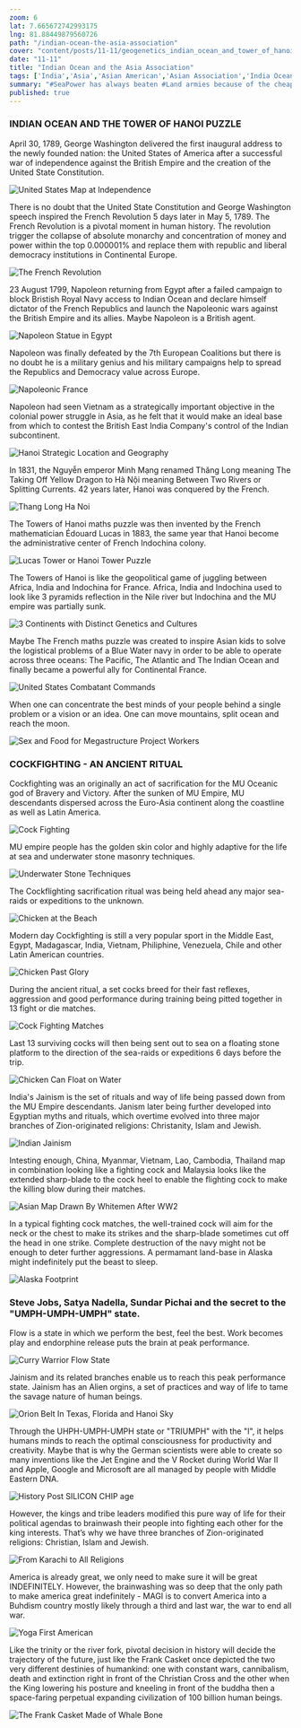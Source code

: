 ```yaml
--- 
zoom: 6  
lat: 7.665672742993175
lng: 81.88449879560726
path: "/indian-ocean-the-asia-association"
cover: "content/posts/11-11/geogenetics_indian_ocean_and_tower_of_hanoi_puzzle.png"
date: "11-11"
title: "Indian Ocean and the Asia Association"
tags: ['India','Asia','Asian American','Asian Association','India Ocean','Spykman World','GeoGenetics']  
summary: "#SeaPower has always beaten #Land armies because of the cheaper cost of moving good as well as the flexibility of rivers and ocean highway. Whoever control the #IndianOcean will end up control Euro Asia in 21 century."
published: true
---
```

### INDIAN OCEAN AND THE TOWER OF HANOI PUZZLE

April 30, 1789, George Washington delivered the first inaugural address to the newly founded nation: the United States of America after a successful war of independence against the British Empire and the creation of the United State Constitution. 

![United States Map at Independence](https://storage.googleapis.com/spykman-world/american_independence_territorial.png)

There is no doubt that the United State Constitution and George Washington speech inspired the French Revolution 5 days later in May 5, 1789. The French Revolution is a pivotal moment in human history. The revolution trigger the collapse of absolute monarchy and concentration of money and power within the top 0.000001% and replace them with republic and liberal democracy institutions in Continental Europe.

![The French Revolution](https://storage.googleapis.com/spykman-world/the-french-revolution.png)

23 August 1799, Napoleon returning from Egypt after a failed campaign to block Bristish Royal Navy access to Indian Ocean and declare himself dictator of the French Republics and launch the Napoleonic wars against the British Empire and its allies. Maybe Napoleon is a British agent.

![Napoleon Statue in Egypt](https://storage.googleapis.com/spykman-world/napoleon-secret-statue.png)

Napoleon was finally defeated by the 7th European Coalitions but there is no doubt he is a military genius and his military campaigns help to spread the Republics and Democracy value across Europe.

![Napoleonic France](https://storage.googleapis.com/spykman-world/napoleonic_path_to_moscow.png)

Napoleon had seen Vietnam as a strategically important objective in the colonial power struggle in Asia, as he felt that it would make an ideal base from which to contest the British East India Company's control of the Indian subcontinent. 

![Hanoi Strategic Location and Geography](https://storage.googleapis.com/spykman-world/hanoi_central_of_wetrice_circle.png)

In 1831, the Nguyễn emperor Minh Mạng renamed Thăng Long meaning The Taking Off Yellow Dragon to Hà Nội meaning Between Two Rivers or Splitting Currents. 42 years later, Hanoi was conquered by the French.

![Thang Long Ha Noi](https://storage.googleapis.com/spykman-world/THANGLONG_RED_RIVER_DELTA.png)

The Towers of Hanoi maths puzzle was then invented by the French mathematician Édouard Lucas in 1883, the same year that Hanoi become the administrative center of French Indochina colony. 

![Lucas Tower or Hanoi Tower Puzzle](https://storage.googleapis.com/spykman-world/hanoi_tower_puzzle_in_planet_of_the_apes.png)

The Towers of Hanoi is like the geopolitical game of juggling between Africa, India and Indochina for France. Africa, India and Indochina used to look like 3 pyramids reflection in the Nile river but Indochina and the MU empire was partially sunk. 

![3 Continents with Distinct Genetics and Cultures](https://storage.googleapis.com/spykman-world/three_pyramids_or_towers_of_indian_ocean.png)

Maybe The French maths puzzle was created to inspire Asian kids to solve the logistical problems of a Blue Water navy in order to be able to operate across three oceans: The Pacific, The Atlantic and The Indian Ocean and finally became a powerful ally for Continental France.

![United States Combatant Commands](https://storage.googleapis.com/spykman-world/us_military_combatant_commands.png)

When one can concentrate the best minds of your people behind a single problem or a vision or an idea. One can move mountains, split ocean and reach the moon.

![Sex and Food for Megastructure Project Workers](https://storage.googleapis.com/spykman-world/sex_and_food.png)

### COCKFIGHTING - AN ANCIENT RITUAL

Cockfighting was an originally an act of sacrification for the MU Oceanic god of Bravery and Victory. After the sunken of MU Empire, MU descendants dispersed across the Euro-Asia continent along the coastline as well as Latin America. 

![Cock Fighting](https://storage.googleapis.com/spykman-world/cock_fighting.png)

MU empire people has the golden skin color and highly adaptive for the life at sea and underwater stone masonry techniques.

![Underwater Stone Techniques](https://storage.googleapis.com/spykman-world/underwater_stone_masion_techniques.png)

The Cockflighting sacrification ritual was being held ahead any major sea-raids or expeditions to the unknown.

![Chicken at the Beach](https://storage.googleapis.com/spykman-world/chicken_at_the_beach.png)

Modern day Cockfighting is still a very popular sport in the Middle East, Egypt, Madagascar, India, Vietnam, Philiphine, Venezuela, Chile and other Latin American countries.

![Chicken Past Glory](https://storage.googleapis.com/spykman-world/chicken_was_an_apec_predator.png)

During the ancient ritual, a set cocks breed for their fast reflexes, aggression and good performance during training being pitted together in 13 fight or die matches. 

![Cock Fighting Matches](https://storage.googleapis.com/spykman-world/cock_fight.gif)

Last 13 surviving cocks will then being sent out to sea on a floating stone platform to the direction of the sea-raids or expeditions 6 days before the trip.

![Chicken Can Float on Water](https://storage.googleapis.com/spykman-world/chicken_can_float.gif)

India's Jainism is the set of rituals and way of life being passed down from the MU Empire descendants. Janism later being further developed into Egyptian myths and rituals, which overtime evolved into three major branches of Zion-originated religions: Christanity, Islam and Jewish.

![Indian Jainism](https://storage.googleapis.com/spykman-world/indian_jainism.png)

Intesting enough, China, Myanmar, Vietnam, Lao, Cambodia, Thailand map in combination looking like a fighting cock and Malaysia looks like the extended sharp-blade to the cock heel to enable the flighting cock to make the killing blow during their matches. 

![Asian Map Drawn By Whitemen After WW2](https://storage.googleapis.com/spykman-world/asian_map_drawn_by_whitemen.png)

In a typical fighting cock matches, the well-trained cock will aim for the neck or the chest to make its strikes and the sharp-blade sometimes cut off the head in one strike. Complete destruction of the navy might not be enough to deter further aggressions. A permamant land-base in Alaska might indefinitely put the beast to sleep.

![Alaska Footprint](https://storage.googleapis.com/spykman-world/alaska_foothold_in_american_continent.png)

### Steve Jobs, Satya Nadella, Sundar Pichai and the secret to the "UMPH-UMPH-UMPH" state.

Flow is a state in which we perform the best, feel the best. Work becomes play and endorphine release puts the brain at peak performance. 

![Curry Warrior Flow State](https://storage.googleapis.com/spykman-world/steve_curry.gif)

Jainism and its related branches enable us to reach this peak performance state. Jainism has an Alien orgins, a set of practices and way of life to tame the savage nature of human beings. 

![Orion Belt In Texas, Florida and Hanoi Sky](https://storage.googleapis.com/spykman-world/orion-belt-constants-in-the-sky.png)

Through the UHPH-UMPH-UMPH state or "TRIUMPH" with the "I", it helps humans minds to reach the optimal consciousness for productivity and creativity. Maybe that is why the German scientists were able to create so many inventions like the Jet Engine and the V Rocket during World War II and Apple, Google and Microsoft are all managed by people with Middle Eastern DNA.

![History Post SILICON CHIP age](https://storage.googleapis.com/spykman-world/apple-google-microsoft.png)

However, the kings and tribe leaders modified this pure way of life for their political agendas to brainwash their people into fighting each other for the king interests. That’s why we have three branches of Zion-originated religions: Christian, Islam and Jewish.

![From Karachi to All Religions](https://storage.googleapis.com/spykman-world/from_karachi_to_all_religions.png)

America is already great, we only need to make sure it will be great INDEFINITELY. However, the brainwashing was so deep that the only path to make america great indefinitely - MAGI is to convert America into a Buhdism country mostly likely through a third and last war, the war to end all war.

![Yoga First American](https://storage.googleapis.com/spykman-world/yoga_first_american.png)

Like the trinity or the river fork, pivotal decision in history will decide the trajectory of the future, just like the Frank Casket once depicted the two very different destinies of humankind: one with constant wars, cannibalism, death and extinction right in front of the Christian Cross and the other when the King lowering his posture and kneeling in front of the buddha then a space-faring perpetual expanding civilization of 100 billion human beings. 

![The Frank Casket Made of Whale Bone](https://storage.googleapis.com/spykman-world/frank_casket_made_of_whale_bone.png)
